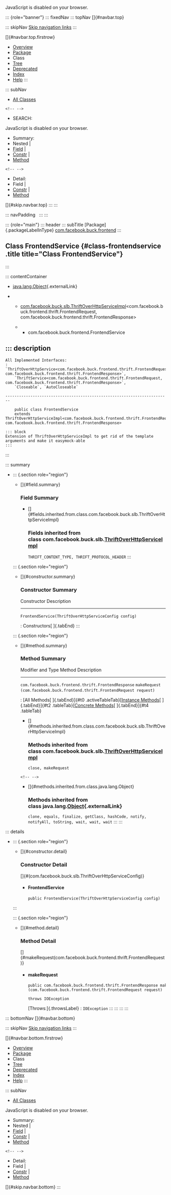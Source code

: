 <div>

JavaScript is disabled on your browser.

</div>

::: {role="banner"}
::: fixedNav
::: topNav
[]{#navbar.top}

::: skipNav
[Skip navigation links](#skip.navbar.top "Skip navigation links")
:::

[]{#navbar.top.firstrow}

-   [Overview](../../../../index.html)
-   [Package](package-summary.html)
-   Class
-   [Tree](package-tree.html)
-   [Deprecated](../../../../deprecated-list.html)
-   [Index](../../../../index-all.html)
-   [Help](../../../../help-doc.html)
:::

::: subNav
-   [All Classes](../../../../allclasses.html)

```{=html}
<!-- -->
```
-   SEARCH:

<div>

<div>

JavaScript is disabled on your browser.

</div>

</div>

<div>

-   Summary: 
-   Nested \| 
-   [Field](#field.summary) \| 
-   [Constr](#constructor.summary) \| 
-   [Method](#method.summary)

```{=html}
<!-- -->
```
-   Detail: 
-   Field \| 
-   [Constr](#constructor.detail) \| 
-   [Method](#method.detail)

</div>

[]{#skip.navbar.top}
:::
:::

::: navPadding
 
:::
:::

::: {role="main"}
::: header
::: subTitle
[Package]{.packageLabelInType} [com.facebook.buck.frontend](package-summary.html)
:::

## Class FrontendService {#class-frontendservice .title title="Class FrontendService"}
:::

::: contentContainer
-   [java.lang.Object](http://docs.oracle.com/javase/7/docs/api/java/lang/Object.html?is-external=true "class or interface in java.lang"){.externalLink}

-   -   [com.facebook.buck.slb.ThriftOverHttpServiceImpl](../slb/ThriftOverHttpServiceImpl.html "class in com.facebook.buck.slb")\<com.facebook.buck.frontend.thrift.FrontendRequest,​com.facebook.buck.frontend.thrift.FrontendResponse\>

    -   -   com.facebook.buck.frontend.FrontendService

::: description
-   

    All Implemented Interfaces:
    :   `ThriftOverHttpService<com.facebook.buck.frontend.thrift.FrontendRequest,​com.facebook.buck.frontend.thrift.FrontendResponse>`,
        `ThriftService<com.facebook.buck.frontend.thrift.FrontendRequest,​com.facebook.buck.frontend.thrift.FrontendResponse>`,
        `Closeable`, `AutoCloseable`

    ------------------------------------------------------------------------

        public class FrontendService
        extends ThriftOverHttpServiceImpl<com.facebook.buck.frontend.thrift.FrontendRequest,​com.facebook.buck.frontend.thrift.FrontendResponse>

    ::: block
    Extension of ThriftOverHttpServiceImpl to get rid of the template
    arguments and make it easymock-able
    :::
:::

::: summary
-   ::: {.section role="region"}
    -   []{#field.summary}

        ### Field Summary

        -   []{#fields.inherited.from.class.com.facebook.buck.slb.ThriftOverHttpServiceImpl}

            ### Fields inherited from class com.facebook.buck.slb.[ThriftOverHttpServiceImpl](../slb/ThriftOverHttpServiceImpl.html "class in com.facebook.buck.slb")

            `THRIFT_CONTENT_TYPE, THRIFT_PROTOCOL_HEADER`
    :::

    ::: {.section role="region"}
    -   []{#constructor.summary}

        ### Constructor Summary

          Constructor                                             Description
          ------------------------------------------------------- -------------
          `FrontendService​(ThriftOverHttpServiceConfig config)`    

          : Constructors[ ]{.tabEnd}
    :::

    ::: {.section role="region"}
    -   []{#method.summary}

        ### Method Summary

          Modifier and Type                                      Method                                                                     Description
          ------------------------------------------------------ -------------------------------------------------------------------------- -------------
          `com.facebook.buck.frontend.thrift.FrontendResponse`   `makeRequest​(com.facebook.buck.frontend.thrift.FrontendRequest request)`    

          : [All Methods[ ]{.tabEnd}]{#t0 .activeTableTab}[[Instance
          Methods](javascript:show(2);)[ ]{.tabEnd}]{#t2
          .tableTab}[[Concrete
          Methods](javascript:show(8);)[ ]{.tabEnd}]{#t4 .tableTab}

        -   []{#methods.inherited.from.class.com.facebook.buck.slb.ThriftOverHttpServiceImpl}

            ### Methods inherited from class com.facebook.buck.slb.[ThriftOverHttpServiceImpl](../slb/ThriftOverHttpServiceImpl.html "class in com.facebook.buck.slb")

            `close, makeRequest`

        ```{=html}
        <!-- -->
        ```
        -   []{#methods.inherited.from.class.java.lang.Object}

            ### Methods inherited from class java.lang.[Object](http://docs.oracle.com/javase/7/docs/api/java/lang/Object.html?is-external=true "class or interface in java.lang"){.externalLink}

            `clone, equals, finalize, getClass, hashCode, notify, notifyAll, toString, wait, wait, wait`
    :::
:::

::: details
-   ::: {.section role="region"}
    -   []{#constructor.detail}

        ### Constructor Detail

        []{#<init>(com.facebook.buck.slb.ThriftOverHttpServiceConfig)}

        -   #### FrontendService

                public FrontendService​(ThriftOverHttpServiceConfig config)
    :::

    ::: {.section role="region"}
    -   []{#method.detail}

        ### Method Detail

        []{#makeRequest(com.facebook.buck.frontend.thrift.FrontendRequest)}

        -   #### makeRequest

            ``` methodSignature
            public com.facebook.buck.frontend.thrift.FrontendResponse makeRequest​(com.facebook.buck.frontend.thrift.FrontendRequest request)
                                                                           throws IOException
            ```

            [Throws:]{.throwsLabel}
            :   `IOException`
    :::
:::
:::
:::

::: bottomNav
[]{#navbar.bottom}

::: skipNav
[Skip navigation links](#skip.navbar.bottom "Skip navigation links")
:::

[]{#navbar.bottom.firstrow}

-   [Overview](../../../../index.html)
-   [Package](package-summary.html)
-   Class
-   [Tree](package-tree.html)
-   [Deprecated](../../../../deprecated-list.html)
-   [Index](../../../../index-all.html)
-   [Help](../../../../help-doc.html)
:::

::: subNav
-   [All Classes](../../../../allclasses.html)

<div>

<div>

JavaScript is disabled on your browser.

</div>

</div>

<div>

-   Summary: 
-   Nested \| 
-   [Field](#field.summary) \| 
-   [Constr](#constructor.summary) \| 
-   [Method](#method.summary)

```{=html}
<!-- -->
```
-   Detail: 
-   Field \| 
-   [Constr](#constructor.detail) \| 
-   [Method](#method.detail)

</div>

[]{#skip.navbar.bottom}
:::
